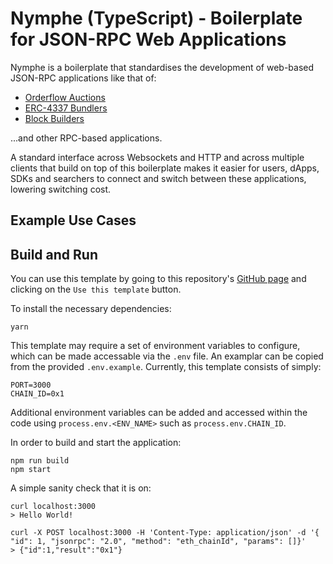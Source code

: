 # Nymphe (TypeScript) - Boilerplate for JSON-RPC Web Applications

Nymphe is a boilerplate that standardises the development of web-based JSON-RPC applications like that of:
- [Orderflow Auctions](https://frontier.tech/the-orderflow-auction-design-space)
- [ERC-4337 Bundlers](https://eips.ethereum.org/EIPS/eip-4337)
- [Block Builders](https://www.titanbuilder.xyz/docs)

...and other RPC-based applications.

A standard interface across Websockets and HTTP and across multiple clients that build on top of this  boilerplate makes it easier for users, dApps, SDKs and searchers to connect and switch between these applications, lowering switching cost.

## Example Use Cases

## Build and Run

You can use this template by going to this repository's [GitHub page](https://github.com/0xTaker/nymphe) and clicking on the `Use this template` button.

To install the necessary dependencies:
```
yarn
```

This template may require a set of environment variables to configure, which can be made accessable via the `.env` file. An examplar can be copied from the provided `.env.example`. Currently, this template consists of simply:
```
PORT=3000
CHAIN_ID=0x1
```
Additional environment variables can be added and accessed within the code using `process.env.<ENV_NAME>` such as `process.env.CHAIN_ID`.

In order to build and start the application:
```
npm run build
npm start

```

A simple sanity check that it is on:
```
curl localhost:3000
> Hello World!

curl -X POST localhost:3000 -H 'Content-Type: application/json' -d '{ "id": 1, "jsonrpc": "2.0", "method": "eth_chainId", "params": []}'
> {"id":1,"result":"0x1"}
```